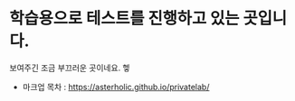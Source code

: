 <h1>학습용으로 테스트를 진행하고 있는 곳입니다.</h1>
<p>보여주긴 조금 부끄러운 곳이네요. 헿</p>
<ul>
<li>마크업 목차 : <a href="https://asterholic.github.io/privatelab/">https://asterholic.github.io/privatelab/</a></li>
</ul>